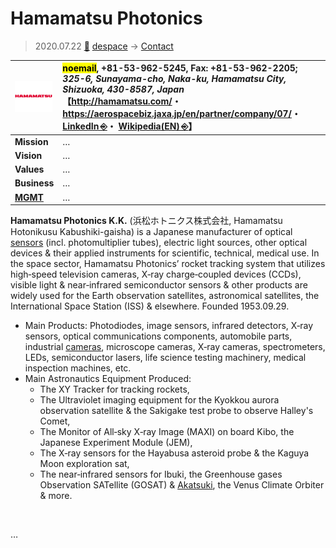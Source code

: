 # Hamamatsu Photonics
> 2020.07.22 [🚀](../../index/index.md) [despace](../index.md) → [Contact](../contact.md)

|[![](../f/con/h/hamamatsu_phot_logo1_thumb.png)](../f/con/h/hamamatsu_phot_logo1.png)|<mark>noemail</mark>, +81-53-962-5245, Fax: +81-53-962-2205;<br> *325-6, Sunayama-cho, Naka-ku, Hamamatsu City, Shizuoka, 430-8587, Japan*<br> 【<http://hamamatsu.com/>・ <https://aerospacebiz.jaxa.jp/en/partner/company/07/>・ [LinkedIn ⎆](https://www.linkedin.com/company/hamamatsu/)・ [Wikipedia(EN) ⎆](https://en.wikipedia.org/wiki/Hamamatsu_Photonics)】|
|:--|:--|
|**Mission**|…|
|**Vision**|…|
|**Values**|…|
|**Business**|…|
|**[MGMT](../mgmt.md)**|…|

**Hamamatsu Photonics K.K.** (浜松ホトニクス株式会社, Hamamatsu Hotonikusu Kabushiki-gaisha) is a Japanese manufacturer of optical [sensors](../sensor.md) (incl. photomultiplier tubes), electric light sources, other optical devices & their applied instruments for scientific, technical, medical use. In the space sector, Hamamatsu Photonics’ rocket tracking system that utilizes high‑speed television cameras, X‑ray charge‑coupled devices (CCDs), visible light & near‑infrared semiconductor sensors & other products are widely used for the Earth observation satellites, astronomical satellites, the International Space Station (ISS) & elsewhere. Founded 1953.09.29.

   - Main Products: Photodiodes, image sensors, infrared detectors, X‑ray sensors, optical communications components, automobile parts, industrial [cameras](../cam.md), microscope cameras, X‑ray cameras, spectrometers, LEDs, semiconductor lasers, life science testing machinery, medical inspection machines, etc.
   - Main Astronautics Equipment Produced:
      - The XY Tracker for tracking rockets,
      - The Ultraviolet imaging equipment for the Kyokkou aurora observation satellite & the Sakigake test probe to observe Halley's Comet,
      - The Monitor of All‑sky X‑ray Image (MAXI) on board Kibo, the Japanese Experiment Module (JEM),
      - The X‑ray sensors for the Hayabusa asteroid probe & the Kaguya Moon exploration sat,
      - The near‑infrared sensors for Ibuki, the Greenhouse gases Observation SATellite (GOSAT) & [Akatsuki](../akatsuki.md), the Venus Climate Orbiter & more.

<p style="page-break-after:always"> </p>

…

